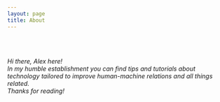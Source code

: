 ```yaml
---
layout: page
title: About
---
```

<br><br>
<p><i>Hi there, Alex here!<br>
In my humble establishment you can find tips and tutorials about technology tailored to improve human-machine relations and all things related.<br>
Thanks for reading!
</i></p>
